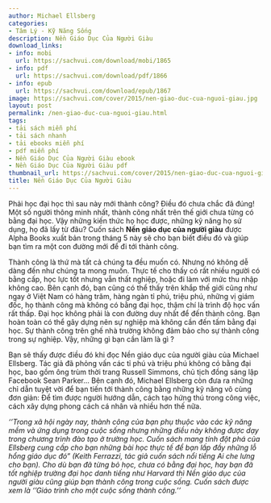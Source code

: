 ```yaml
---
author: Michael Ellsberg
categories:
- Tâm Lý - Kỹ Năng Sống
description: Nền Giáo Dục Của Người Giàu
download_links:
- info: mobi
  url: https://sachvui.com/download/mobi/1865
- info: pdf
  url: https://sachvui.com/download/pdf/1866
- info: epub
  url: https://sachvui.com/download/epub/1867
image: https://sachvui.com/cover/2015/nen-giao-duc-cua-nguoi-giau.jpg
layout: post
permalink: /nen-giao-duc-cua-nguoi-giau.html
tags:
- tải sách miễn phí
- tải sách nhanh
- tải ebooks miễn phí
- pdf miễn phí
- Nền Giáo Dục Của Người Giàu ebook
- Nền Giáo Dục Của Người Giàu pdf
thumbnail_url: https://sachvui.com/cover/2015/nen-giao-duc-cua-nguoi-giau.jpg
title: Nền Giáo Dục Của Người Giàu
---
```


 <div class="item-desc text-justify"> <p>Phải học đại học thì sau này mới thành công? Điều đó chưa chắc đã đúng! Một số người thông minh nhất, thành công nhất trên thế giới chưa từng có bằng đại học. Vậy những kiến thức họ học được, những kỹ năng họ sử dụng, họ đã lấy từ đâu? Cuốn sách <strong>Nền giáo dục của người giàu</strong> được Alpha Books xuất bản trong tháng 5 này sẽ cho bạn biết điều đó và giúp bạn tìm ra một con đường mới để đi tới thành công.</p><p>Thành công là thứ mà tất cả chúng ta đều muốn có. Nhưng nó không dễ dàng đến như chúng ta mong muốn. Thực tế cho thấy có rất nhiều người có bằng cấp, học lực tốt nhưng vẫn thất nghiệp, hoặc đi làm với mức thu nhập không cao. Bên cạnh đó, bạn cũng có thể thấy trên khắp thế giới cũng như ngay ở Việt Nam có hàng trăm, hàng ngàn tỉ phú, triệu phú, những vị giám đốc, họ thành công mà không có bằng đại học, thậm chí là trình độ học vấn rất thấp. Đại học không phải là con đường duy nhất để đến thành công. Bạn hoàn toàn có thể gây dựng nên sự nghiệp mà không cần đến tấm bằng đại học. Sự thành công trên ghế nhà trường không đảm bảo cho sự thành công trong sự nghiệp. Vậy, những gì bạn cần làm là gì ?</p><p>Bạn sẽ thấy được điều đó khi đọc Nền giáo dục của người giàu của Michael Ellsberg. Tác giả đã phỏng vấn các tỉ phú và triệu phú không có bằng đại học, bao gồm ông trùm thời trang Russell Simmons, chủ tịch đồng sáng lập Facebook Sean Parker... Bên cạnh đó, Michael Ellsberg còn đưa ra những chỉ dẫn tuyệt vời để bạn tiến tới thành công bằng những kỹ năng vô cùng đơn giản: Để tìm được người hướng dẫn, cách tạo hứng thú trong công việc, cách xây dựng phong cách cá nhân và nhiều hơn thế nữa.</p><p><em>‘’Trong xã hội ngày nay, thành công của bạn phụ thuộc vào các kỹ năng mềm và ứng dụng trong cuộc sống nhưng những điều này không được dạy trong chương trình đào tạo ở trường học. Cuốn sách mang tính đột phá của Ellsberg cung cấp cho bạn những bài học thực tế để bạn lấp đầy những lỗ hổng giáo dục đó” (Keith Ferrazzi, tác giả cuốn sách nổi tiếng Ai che lưng cho bạn). Cho dù bạn đã từng bỏ học, chưa có bằng đại học, hay bạn đã tốt nghiệp trường đại học danh tiếng như Harvard thì Nền giáo dục của người giàu cũng giúp bạn thành công trong cuộc sống. Cuốn sách được xem là ‘’Giáo trình cho một cuộc sống thành công.’’</em></p> </div>